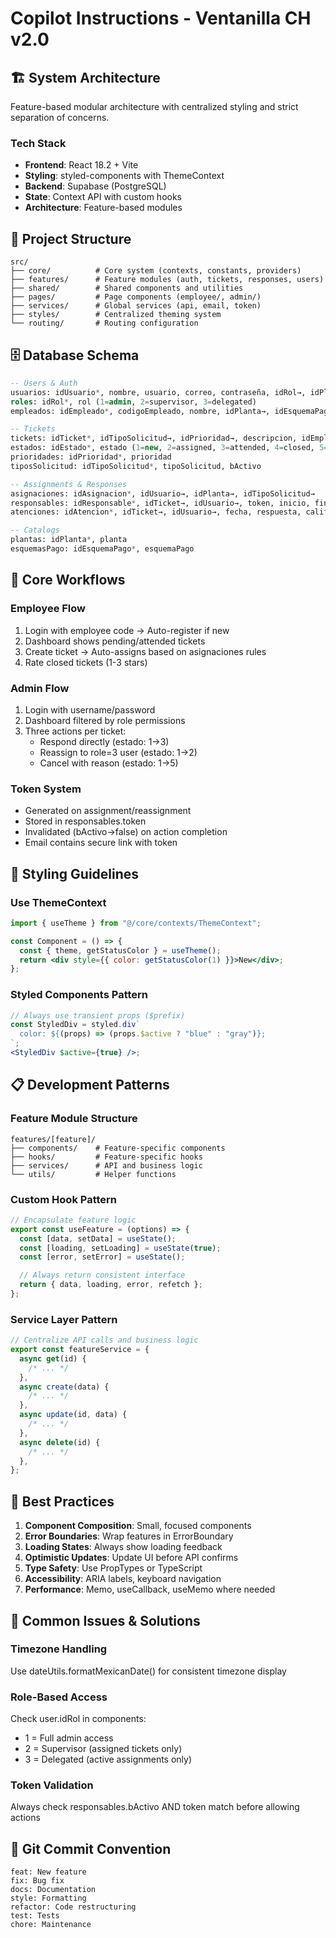 # Copilot Instructions - Ventanilla CH v2.0

## 🏗️ System Architecture

Feature-based modular architecture with centralized styling and strict separation of concerns.

### Tech Stack

- **Frontend**: React 18.2 + Vite
- **Styling**: styled-components with ThemeContext
- **Backend**: Supabase (PostgreSQL)
- **State**: Context API with custom hooks
- **Architecture**: Feature-based modules

## 📁 Project Structure

```
src/
├── core/          # Core system (contexts, constants, providers)
├── features/      # Feature modules (auth, tickets, responses, users)
├── shared/        # Shared components and utilities
├── pages/         # Page components (employee/, admin/)
├── services/      # Global services (api, email, token)
├── styles/        # Centralized theming system
└── routing/       # Routing configuration
```

## 🗄️ Database Schema

```sql
-- Users & Auth
usuarios: idUsuario*, nombre, usuario, correo, contraseña, idRol→, idPlanta→, fechaRegistro, bActivo
roles: idRol*, rol (1=admin, 2=supervisor, 3=delegated)
empleados: idEmpleado*, codigoEmpleado, nombre, idPlanta→, idEsquemaPago→

-- Tickets
tickets: idTicket*, idTipoSolicitud→, idPrioridad→, descripcion, idEmpleado→, idEstado→, inicio, fin
estados: idEstado*, estado (1=new, 2=assigned, 3=attended, 4=closed, 5=cancelled)
prioridades: idPrioridad*, prioridad
tiposSolicitud: idTipoSolicitud*, tipoSolicitud, bActivo

-- Assignments & Responses
asignaciones: idAsignacion*, idUsuario→, idPlanta→, idTipoSolicitud→
responsables: idResponsable*, idTicket→, idUsuario→, token, inicio, fin, bActivo
atenciones: idAtencion*, idTicket→, idUsuario→, fecha, respuesta, calificacion, comentario

-- Catalogs
plantas: idPlanta*, planta
esquemasPago: idEsquemaPago*, esquemaPago
```

## 🔄 Core Workflows

### Employee Flow

1. Login with employee code → Auto-register if new
2. Dashboard shows pending/attended tickets
3. Create ticket → Auto-assigns based on asignaciones rules
4. Rate closed tickets (1-3 stars)

### Admin Flow

1. Login with username/password
2. Dashboard filtered by role permissions
3. Three actions per ticket:
   - Respond directly (estado: 1→3)
   - Reassign to role=3 user (estado: 1→2)
   - Cancel with reason (estado: 1→5)

### Token System

- Generated on assignment/reassignment
- Stored in responsables.token
- Invalidated (bActivo→false) on action completion
- Email contains secure link with token

## 🎨 Styling Guidelines

### Use ThemeContext

```jsx
import { useTheme } from "@/core/contexts/ThemeContext";

const Component = () => {
  const { theme, getStatusColor } = useTheme();
  return <div style={{ color: getStatusColor(1) }}>New</div>;
};
```

### Styled Components Pattern

```jsx
// Always use transient props ($prefix)
const StyledDiv = styled.div`
  color: ${(props) => (props.$active ? "blue" : "gray")};
`;
<StyledDiv $active={true} />;
```

## 📋 Development Patterns

### Feature Module Structure

```
features/[feature]/
├── components/    # Feature-specific components
├── hooks/         # Feature-specific hooks
├── services/      # API and business logic
└── utils/         # Helper functions
```

### Custom Hook Pattern

```javascript
// Encapsulate feature logic
export const useFeature = (options) => {
  const [data, setData] = useState();
  const [loading, setLoading] = useState(true);
  const [error, setError] = useState();

  // Always return consistent interface
  return { data, loading, error, refetch };
};
```

### Service Layer Pattern

```javascript
// Centralize API calls and business logic
export const featureService = {
  async get(id) {
    /* ... */
  },
  async create(data) {
    /* ... */
  },
  async update(id, data) {
    /* ... */
  },
  async delete(id) {
    /* ... */
  },
};
```

## 🚀 Best Practices

1. **Component Composition**: Small, focused components
2. **Error Boundaries**: Wrap features in ErrorBoundary
3. **Loading States**: Always show loading feedback
4. **Optimistic Updates**: Update UI before API confirms
5. **Type Safety**: Use PropTypes or TypeScript
6. **Accessibility**: ARIA labels, keyboard navigation
7. **Performance**: Memo, useCallback, useMemo where needed

## 🐛 Common Issues & Solutions

### Timezone Handling

Use dateUtils.formatMexicanDate() for consistent timezone display

### Role-Based Access

Check user.idRol in components:

- 1 = Full admin access
- 2 = Supervisor (assigned tickets only)
- 3 = Delegated (active assignments only)

### Token Validation

Always check responsables.bActivo AND token match before allowing actions

## 📝 Git Commit Convention

```
feat: New feature
fix: Bug fix
docs: Documentation
style: Formatting
refactor: Code restructuring
test: Tests
chore: Maintenance
```
